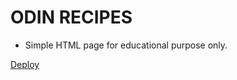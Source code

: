 # ODIN RECIPES

- Simple HTML page for educational purpose only.

[Deploy](https://yagorocha99.github.io/odin-recipes/)

